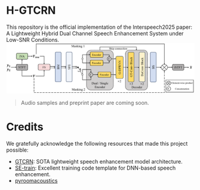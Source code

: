# H-GTCRN
This repository is the official implementation of the Interspeech2025 paper: A Lightweight Hybrid Dual Channel Speech Enhancement System under Low-SNR Conditions.
![The framework of our proposed system.](./figures/model.png)
>Audio samples and preprint paper are coming soon.
# Credits
We gratefully acknowledge the following resources that made this project possible:
- [GTCRN](https://github.com/Xiaobin-Rong/gtcrn): SOTA lightweight speech enhancement model architecture.
- [SE-train](https://github.com/Xiaobin-Rong/SEtrain): Excellent training code template for DNN-based speech enhancement.
- [pyroomacoustics](https://github.com/LCAV/pyroomacoustics)

